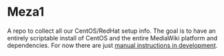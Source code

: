 # Meza1
A repo to collect all our CentOS/RedHat setup info. The goal is to have an entirely scriptable install of CentOS and the entire MediaWiki platform and dependencies. For now there are just [manual instructions in development](manual/README.md).
